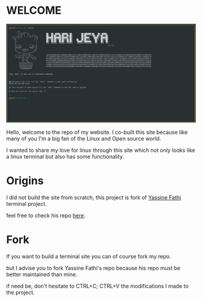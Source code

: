 # WELCOME
![image showing the homepage of the site.](/assets/docs/site.png)

Hello, welcome to the repo of my website.
I co-built this site because like many of you I'm a big fan of the Linux and Open source world.

I wanted to share my love for linux through this site which not only looks like a linux terminal but also has some functionality.

# Origins

I did not build the site from scratch, this project is fork of [Yassine Fathi](https://github.com/m4tt72) terminal project.

feel free to check his repo [here](https://github.com/m4tt72/terminal).

# Fork

If you want to build a terminal site you can of course fork my repo.

but I advise you to fork Yassine Fathi's repo because his repo must be better maintained than mine.

if need be, don't hesitate to CTRL+C; CTRL+V the modifications I made to the project.
            